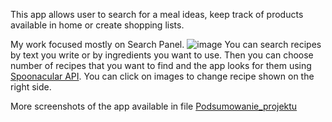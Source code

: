 This app allows user to search for a meal ideas, keep track of products available in home or create shopping lists.

My work focused mostly on Search Panel.
![image](https://user-images.githubusercontent.com/76851989/219659752-a568ceb1-66ba-46e2-a5ba-57dffcbbc346.png)
You can search recipes by text you write or by ingredients you want to use. Then you can choose number of recipes that you want to find and the app looks for them using [Spoonacular API](https://spoonacular.com/food-api). You can click on images to change recipe shown on the right side.

More screenshots of the app available in file [Podsumowanie_projektu](https://github.com/Luki308/Recipe_Search_Engine/blob/main/Podsumowanie_projektu_ZPOIF.pdf)
